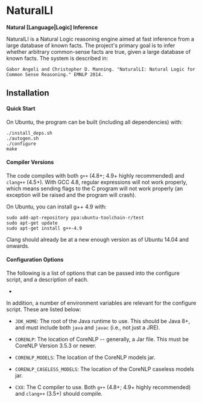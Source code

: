NaturalLI
===========
**Natural [Language|Logic] Inference**

NaturalLI is a Natural Logic reasoning engine aimed at fast inference
from a large database of known facts.
The project's primary goal is to infer whether arbitrary common-sense
facts are true, given a large database of known facts.
The system is described in:

    Gabor Angeli and Christopher D. Manning. "NaturalLI: Natural Logic for Common Sense Reasoning." EMNLP 2014.



Installation
------------

#### Quick Start
On Ubuntu, the program can be built (including all dependencies) with:

    ./install_deps.sh
    ./autogen.sh
    ./configure
    make

#### Compiler Versions

The code compiles with both `g++` (4.8+; 4.9+ highly recommended) 
and `clang++` (4.5+).
With GCC 4.8, regular expressions will not work properly, which means
sending flags to the C program will not work properly (an exception will
be raised and the program will crash).

On Ubuntu, you can install g++ 4.9 with:

    sudo add-apt-repository ppa:ubuntu-toolchain-r/test
    sudo apt-get update
    sudo apt-get install g++-4.9

Clang should already be at a new enough version as of Ubuntu 14.04 and onwards.

#### Configuration Options

The following is a list of options that can be passed into the configure script,
and a description of each.

  - 


In addition, a number of environment variables are relevant for the configure
script.
These are listed below:

  - `JDK_HOME`: The root of the Java runtime to use. This should be Java 8+,
     and must include both `java` and `javac` (i.e., not just a JRE).

  - `CORENLP`: The location of CoreNLP -- generally, a Jar file.
    This must be CoreNLP Version 3.5.3 or newer.

  - `CORENLP_MODELS`: The location of the CoreNLP models jar.

  - `CORENLP_CASELESS_MODELS`: The location of the CoreNLP caseless models jar.

  - `CXX`: The C compiler to use. Both `g++` (4.8+; 4.9+ highly recommended) 
     and `clang++` (3.5+) should compile.



